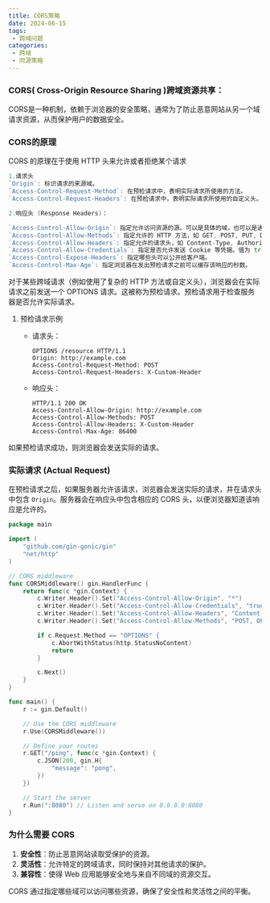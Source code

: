 ```yaml
---
title: CORS策略
date: 2024-06-15
tags:
 - 跨域问题
categories:
 - 跨域
 - 同源策略
---
```


<!-- more -->

### CORS( Cross-Origin Resource Sharing )跨域资源共享：

CORS是一种机制，依赖于浏览器的安全策略，通常为了防止恶意网站从另一个域请求资源，从而保护用户的数据安全。

### **CORS的原理**

CORS 的原理在于使用 HTTP 头来允许或者拒绝某个请求

```go
1.请求头
`Origin`: 标识请求的来源域。
`Access-Control-Request-Method`: 在预检请求中，表明实际请求所使用的方法。
`Access-Control-Request-Headers`: 在预检请求中，表明实际请求所使用的自定义头。

2.响应头 (Response Headers)：

`Access-Control-Allow-Origin`: 指定允许访问资源的源。可以是具体的域，也可以是通配符 *（表示允许所有域）。
`Access-Control-Allow-Methods`: 指定允许的 HTTP 方法，如 GET, POST, PUT, DELETE 等。
`Access-Control-Allow-Headers`: 指定允许的请求头，如 Content-Type, Authorization 等。
`Access-Control-Allow-Credentials`: 指定是否允许发送 Cookie 等凭据。值为 true 表示允许。
`Access-Control-Expose-Headers`: 指定哪些头可以公开给客户端。
`Access-Control-Max-Age`: 指定浏览器在发出预检请求之前可以缓存该响应的秒数。
```

对于某些跨域请求（例如使用了复杂的 HTTP 方法或自定义头），浏览器会在实际请求之前发送一个 OPTIONS 请求。这被称为预检请求。预检请求用于检查服务器是否允许实际请求。

1. 预检请求示例

   - 请求头：

     ```http
     OPTIONS /resource HTTP/1.1
     Origin: http://example.com
     Access-Control-Request-Method: POST
     Access-Control-Request-Headers: X-Custom-Header
     ```

   - 响应头：

     ```http
     HTTP/1.1 200 OK
     Access-Control-Allow-Origin: http://example.com
     Access-Control-Allow-Methods: POST
     Access-Control-Allow-Headers: X-Custom-Header
     Access-Control-Max-Age: 86400
     ```

如果预检请求成功，则浏览器会发送实际的请求。

### **实际请求 (Actual Request)**

在预检请求之后，如果服务器允许该请求，浏览器会发送实际的请求，并在请求头中包含 `Origin`。服务器会在响应头中包含相应的 CORS 头，以便浏览器知道该响应是允许的。

```go
package main

import (
    "github.com/gin-gonic/gin"
    "net/http"
)

// CORS middleware
func CORSMiddleware() gin.HandlerFunc {
    return func(c *gin.Context) {
        c.Writer.Header().Set("Access-Control-Allow-Origin", "*")
        c.Writer.Header().Set("Access-Control-Allow-Credentials", "true")
        c.Writer.Header().Set("Access-Control-Allow-Headers", "Content-Type, Content-Length, Accept-Encoding, X-CSRF-Token, Authorization, accept, origin, Cache-Control, X-Requested-With")
        c.Writer.Header().Set("Access-Control-Allow-Methods", "POST, OPTIONS, GET, PUT, DELETE")

        if c.Request.Method == "OPTIONS" {
            c.AbortWithStatus(http.StatusNoContent)
            return
        }

        c.Next()
    }
}

func main() {
    r := gin.Default()

    // Use the CORS middleware
    r.Use(CORSMiddleware())

    // Define your routes
    r.GET("/ping", func(c *gin.Context) {
        c.JSON(200, gin.H{
            "message": "pong",
        })
    })

    // Start the server
    r.Run(":8080") // Listen and serve on 0.0.0.0:8080
}

```

### **为什么需要 CORS**

1. **安全性**：防止恶意网站读取受保护的资源。
2. **灵活性**：允许特定的跨域请求，同时保持对其他请求的保护。
3. **兼容性**：使得 Web 应用能够安全地与来自不同域的资源交互。

CORS 通过指定哪些域可以访问哪些资源，确保了安全性和灵活性之间的平衡。